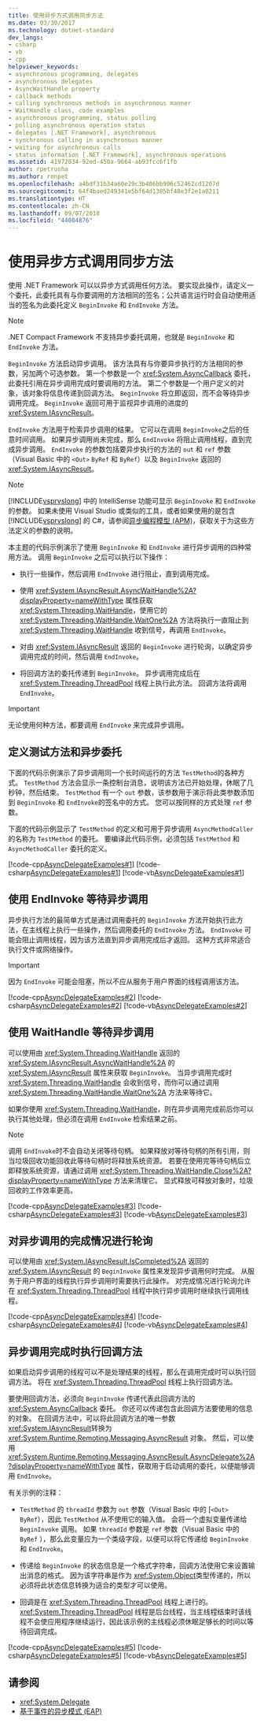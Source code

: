 ```yaml
---
title: 使用异步方式调用同步方法
ms.date: 03/30/2017
ms.technology: dotnet-standard
dev_langs:
- csharp
- vb
- cpp
helpviewer_keywords:
- asynchronous programming, delegates
- asynchronous delegates
- AsyncWaitHandle property
- callback methods
- calling synchronous methods in asynchronous manner
- WaitHandle class, code examples
- asynchronous programming, status polling
- polling asynchronous operation status
- delegates [.NET Framework], asynchronous
- synchronous calling in asynchronous manner
- waiting for asynchronous calls
- status information [.NET Framework], asynchronous operations
ms.assetid: 41972034-92ed-450a-9664-ab93fcc6f1fb
author: rpetrusha
ms.author: ronpet
ms.openlocfilehash: a4bdf31b34a60e29c3b406bb996c52462cd1207d
ms.sourcegitcommit: 64f4baed249341e5bf64d1385bf48e3f2e1a0211
ms.translationtype: HT
ms.contentlocale: zh-CN
ms.lasthandoff: 09/07/2018
ms.locfileid: "44084876"
---
```

# <a name="calling-synchronous-methods-asynchronously"></a>使用异步方式调用同步方法
使用 .NET Framework 可以以异步方式调用任何方法。 要实现此操作，请定义一个委托，此委托具有与你要调用的方法相同的签名；公共语言运行时会自动使用适当的签名为此委托定义 `BeginInvoke` 和 `EndInvoke` 方法。  
  
> [!NOTE]
>  .NET Compact Framework 不支持异步委托调用，也就是 `BeginInvoke` 和 `EndInvoke` 方法。  
  
 `BeginInvoke` 方法启动异步调用。 该方法具有与你要异步执行的方法相同的参数，另加两个可选参数。 第一个参数是一个 <xref:System.AsyncCallback> 委托，此委托引用在异步调用完成时要调用的方法。 第二个参数是一个用户定义的对象，该对象将信息传递到回调方法。 `BeginInvoke` 将立即返回，而不会等待异步调用完成。 `BeginInvoke` 返回可用于监视异步调用的进度的 <xref:System.IAsyncResult>。  
  
 `EndInvoke` 方法用于检索异步调用的结果。 它可以在调用 `BeginInvoke`之后的任意时间调用。 如果异步调用尚未完成，那么 `EndInvoke` 将阻止调用线程，直到完成异步调用。 `EndInvoke` 的参数包括要异步执行的方法的 `out` 和 `ref` 参数（Visual Basic 中的 `<Out>` `ByRef` 和 `ByRef`）以及 `BeginInvoke` 返回的 <xref:System.IAsyncResult>。  
  
> [!NOTE]
>  [!INCLUDE[vsprvslong](../../../includes/vsprvslong-md.md)] 中的 IntelliSense 功能可显示 `BeginInvoke` 和 `EndInvoke`的参数。 如果未使用 Visual Studio 或类似的工具，或者如果使用的是包含 [!INCLUDE[vsprvslong](../../../includes/vsprvslong-md.md)] 的 C#，请参阅[异步编程模型 (APM)](../../../docs/standard/asynchronous-programming-patterns/asynchronous-programming-model-apm.md)，获取关于为这些方法定义的参数的说明。  
  
 本主题的代码示例演示了使用 `BeginInvoke` 和 `EndInvoke` 进行异步调用的四种常用方法。 调用 `BeginInvoke` 之后可以执行以下操作：  
  
-   执行一些操作，然后调用 `EndInvoke` 进行阻止，直到调用完成。  
  
-   使用 <xref:System.IAsyncResult.AsyncWaitHandle%2A?displayProperty=nameWithType> 属性获取 <xref:System.Threading.WaitHandle>，使用它的 <xref:System.Threading.WaitHandle.WaitOne%2A> 方法将执行一直阻止到 <xref:System.Threading.WaitHandle> 收到信号，再调用 `EndInvoke`。  
  
-   对由 <xref:System.IAsyncResult> 返回的 `BeginInvoke` 进行轮询，以确定异步调用完成的时间，然后调用 `EndInvoke`。  
  
-   将回调方法的委托传递到 `BeginInvoke`。 异步调用完成后在 <xref:System.Threading.ThreadPool> 线程上执行此方法。 回调方法将调用 `EndInvoke`。  
  
> [!IMPORTANT]
>  无论使用何种方法，都要调用 `EndInvoke` 来完成异步调用。  
  
## <a name="defining-the-test-method-and-asynchronous-delegate"></a>定义测试方法和异步委托  
 下面的代码示例演示了异步调用同一个长时间运行的方法 `TestMethod`的各种方式。 `TestMethod` 方法会显示一条控制台消息，说明该方法已开始处理，休眠了几秒钟，然后结束。 `TestMethod` 有一个 `out` 参数，该参数用于演示将此类参数添加到 `BeginInvoke` 和 `EndInvoke`的签名中的方式。 您可以按同样的方式处理 `ref` 参数。  
  
 下面的代码示例显示了 `TestMethod` 的定义和可用于异步调用 `AsyncMethodCaller` 的名称为 `TestMethod` 的委托。 要编译此代码示例，必须包括 `TestMethod` 和 `AsyncMethodCaller` 委托的定义。  
  
 [!code-cpp[AsyncDelegateExamples#1](../../../samples/snippets/cpp/VS_Snippets_CLR/AsyncDelegateExamples/cpp/TestMethod.cpp#1)]
 [!code-csharp[AsyncDelegateExamples#1](../../../samples/snippets/csharp/VS_Snippets_CLR/AsyncDelegateExamples/CS/TestMethod.cs#1)]
 [!code-vb[AsyncDelegateExamples#1](../../../samples/snippets/visualbasic/VS_Snippets_CLR/AsyncDelegateExamples/VB/TestMethod.vb#1)]  
  
## <a name="waiting-for-an-asynchronous-call-with-endinvoke"></a>使用 EndInvoke 等待异步调用  
 异步执行方法的最简单方式是通过调用委托的 `BeginInvoke` 方法开始执行此方法，在主线程上执行一些操作，然后调用委托的 `EndInvoke` 方法。 `EndInvoke` 可能会阻止调用线程，因为该方法直到异步调用完成后才返回。 这种方式非常适合执行文件或网络操作。  
  
> [!IMPORTANT]
>  因为 `EndInvoke` 可能会阻塞，所以不应从服务于用户界面的线程调用该方法。  
  
 [!code-cpp[AsyncDelegateExamples#2](../../../samples/snippets/cpp/VS_Snippets_CLR/AsyncDelegateExamples/cpp/EndInvoke.cpp#2)]
 [!code-csharp[AsyncDelegateExamples#2](../../../samples/snippets/csharp/VS_Snippets_CLR/AsyncDelegateExamples/CS/EndInvoke.cs#2)]
 [!code-vb[AsyncDelegateExamples#2](../../../samples/snippets/visualbasic/VS_Snippets_CLR/AsyncDelegateExamples/VB/EndInvoke.vb#2)]  
  
## <a name="waiting-for-an-asynchronous-call-with-waithandle"></a>使用 WaitHandle 等待异步调用  
 可以使用由 <xref:System.Threading.WaitHandle> 返回的 <xref:System.IAsyncResult.AsyncWaitHandle%2A> 的 <xref:System.IAsyncResult> 属性来获取 `BeginInvoke`。 当异步调用完成时 <xref:System.Threading.WaitHandle> 会收到信号，而你可以通过调用 <xref:System.Threading.WaitHandle.WaitOne%2A> 方法来等待它。  
  
 如果你使用 <xref:System.Threading.WaitHandle>，则在异步调用完成前后你可以执行其他处理，但必须在调用 `EndInvoke` 检索结果之前。  
  
> [!NOTE]
>  调用 `EndInvoke`时不会自动关闭等待句柄。 如果释放对等待句柄的所有引用，则当垃圾回收功能回收此等待句柄时将释放系统资源。 若要在使用完等待句柄后立即释放系统资源，请通过调用 <xref:System.Threading.WaitHandle.Close%2A?displayProperty=nameWithType> 方法来清理它。 显式释放可释放对象时，垃圾回收的工作效率更高。  
  
 [!code-cpp[AsyncDelegateExamples#3](../../../samples/snippets/cpp/VS_Snippets_CLR/AsyncDelegateExamples/cpp/waithandle.cpp#3)]
 [!code-csharp[AsyncDelegateExamples#3](../../../samples/snippets/csharp/VS_Snippets_CLR/AsyncDelegateExamples/CS/waithandle.cs#3)]
 [!code-vb[AsyncDelegateExamples#3](../../../samples/snippets/visualbasic/VS_Snippets_CLR/AsyncDelegateExamples/VB/WaitHandle.vb#3)]  
  
## <a name="polling-for-asynchronous-call-completion"></a>对异步调用的完成情况进行轮询  
 可以使用由 <xref:System.IAsyncResult.IsCompleted%2A> 返回的 <xref:System.IAsyncResult> 的 `BeginInvoke` 属性来发现异步调用何时完成。 从服务于用户界面的线程执行异步调用时需要执行此操作。 对完成情况进行轮询允许在 <xref:System.Threading.ThreadPool> 线程中执行异步调用时继续执行调用线程。  
  
 [!code-cpp[AsyncDelegateExamples#4](../../../samples/snippets/cpp/VS_Snippets_CLR/AsyncDelegateExamples/cpp/polling.cpp#4)]
 [!code-csharp[AsyncDelegateExamples#4](../../../samples/snippets/csharp/VS_Snippets_CLR/AsyncDelegateExamples/CS/polling.cs#4)]
 [!code-vb[AsyncDelegateExamples#4](../../../samples/snippets/visualbasic/VS_Snippets_CLR/AsyncDelegateExamples/VB/polling.vb#4)]  
  
## <a name="executing-a-callback-method-when-an-asynchronous-call-completes"></a>异步调用完成时执行回调方法  
 如果启动异步调用的线程可以不是处理结果的线程，那么在调用完成时可以执行回调方法。 将在 <xref:System.Threading.ThreadPool> 线程上执行回调方法。  
  
 要使用回调方法，必须向 `BeginInvoke` 传递代表此回调方法的 <xref:System.AsyncCallback> 委托。 你还可以传递包含此回调方法要使用的信息的对象。 在回调方法中，可以将此回调方法的唯一参数 <xref:System.IAsyncResult>转换为 <xref:System.Runtime.Remoting.Messaging.AsyncResult> 对象。 然后，可以使用 <xref:System.Runtime.Remoting.Messaging.AsyncResult.AsyncDelegate%2A?displayProperty=nameWithType> 属性，获取用于启动调用的委托，以便能够调用 `EndInvoke`。  
  
 有关示例的注释：  
  
-   `TestMethod` 的 `threadId` 参数为 `out` 参数（Visual Basic 中的 [`<Out>` `ByRef`），因此 `TestMethod` 从不使用它的输入值。 会将一个虚拟变量传递给 `BeginInvoke` 调用。 如果 `threadId` 参数是 `ref` 参数（Visual Basic 中的`ByRef` ），那么此变量应为一个类级字段，以便可以将它传递给 `BeginInvoke` 和 `EndInvoke`。  
  
-   传递给 `BeginInvoke` 的状态信息是一个格式字符串，回调方法使用它来设置输出消息的格式。 因为该字符串是作为 <xref:System.Object>类型传递的，所以必须将此状态信息转换为适合的类型才可以使用。  
  
-   回调是在 <xref:System.Threading.ThreadPool> 线程上进行的。 <xref:System.Threading.ThreadPool> 线程是后台线程，当主线程结束时该线程不会使应用程序继续运行，因此该示例的主线程必须休眠足够长的时间以等待回调完成。  
  
 [!code-cpp[AsyncDelegateExamples#5](../../../samples/snippets/cpp/VS_Snippets_CLR/AsyncDelegateExamples/cpp/callback.cpp#5)]
 [!code-csharp[AsyncDelegateExamples#5](../../../samples/snippets/csharp/VS_Snippets_CLR/AsyncDelegateExamples/CS/callback.cs#5)]
 [!code-vb[AsyncDelegateExamples#5](../../../samples/snippets/visualbasic/VS_Snippets_CLR/AsyncDelegateExamples/VB/callback.vb#5)]  
  
## <a name="see-also"></a>请参阅

- <xref:System.Delegate>  
- [基于事件的异步模式 (EAP)](../../../docs/standard/asynchronous-programming-patterns/event-based-asynchronous-pattern-eap.md)
